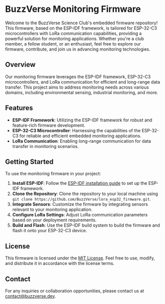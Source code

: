 # BuzzVerse Monitoring Firmware

Welcome to the BuzzVerse Science Club's embedded firmware repository! This firmware, based on the ESP-IDF framework, is tailored for ESP-32-C3 microcontrollers with LoRa communication capabilities, providing a powerful solution for monitoring applications. Whether you're a club member, a fellow student, or an enthusiast, feel free to explore our firmware, contribute, and join us in advancing monitoring technologies.

## Overview

Our monitoring firmware leverages the ESP-IDF framework, ESP-32-C3 microcontrollers, and LoRa communication for efficient and long-range data transfer. This project aims to address monitoring needs across various domains, including environmental sensing, industrial monitoring, and more.

## Features

- **ESP-IDF Framework**: Utilizing the ESP-IDF framework for robust and feature-rich firmware development.
- **ESP-32-C3 Microcontroller**: Harnessing the capabilities of the ESP-32-C3 for reliable and efficient embedded monitoring applications.
- **LoRa Communication**: Enabling long-range communication for data transfer in monitoring scenarios.

## Getting Started

To use the monitoring firmware in your project:

1. **Install ESP-IDF**: Follow the [ESP-IDF installation guide](https://docs.espressif.com/projects/esp-idf/en/latest/esp32/get-started/index.html) to set up the ESP-IDF framework.
2. **Clone the Repository**: Clone the repository to your local machine using `git clone https://github.com/BuzzVerse/lora_esp32_firmware.git`.
3. **Integrate Sensors**: Customize the firmware by integrating sensors relevant to your monitoring application.
4. **Configure LoRa Settings**: Adjust LoRa communication parameters based on your deployment requirements.
5. **Build and Flash**: Use the ESP-IDF build system to build the firmware and flash it onto your ESP-32-C3 device.

<!-- ## Contributing

We welcome contributions from the community. If you'd like to contribute to the development of this firmware, follow the steps outlined in our [Contribution Guidelines](CONTRIBUTING.md). -->

## License

This firmware is licensed under the [MIT License](LICENSE). Feel free to use, modify, and distribute it in accordance with the license terms.

## Contact

For any inquiries or collaboration opportunities, please contact us at [contact@buzzverse.dev](mailto:contact@buzzverse.dev).
